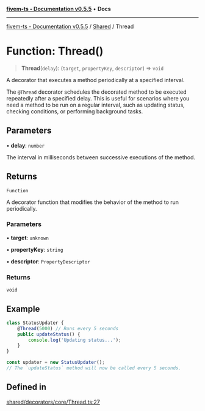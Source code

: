 [**fivem-ts - Documentation v0.5.5**](../../../README.md) • **Docs**

***

[fivem-ts - Documentation v0.5.5](../../../README.md) / [Shared](../README.md) / Thread

# Function: Thread()

> **Thread**(`delay`): (`target`, `propertyKey`, `descriptor`) => `void`

A decorator that executes a method periodically at a specified interval.

The `@Thread` decorator schedules the decorated method to be executed repeatedly after a specified delay.
This is useful for scenarios where you need a method to be run on a regular interval, such as updating
status, checking conditions, or performing background tasks.

## Parameters

• **delay**: `number`

The interval in milliseconds between successive executions of the method.

## Returns

`Function`

A decorator function that modifies the behavior of the method to run periodically.

### Parameters

• **target**: `unknown`

• **propertyKey**: `string`

• **descriptor**: `PropertyDescriptor`

### Returns

`void`

## Example

```ts
class StatusUpdater {
    @Thread(5000) // Runs every 5 seconds
    public updateStatus() {
        console.log('Updating status...');
    }
}

const updater = new StatusUpdater();
// The `updateStatus` method will now be called every 5 seconds.
```

## Defined in

[shared/decorators/core/Thread.ts:27](https://github.com/Purpose-Dev/fivem-ts/blob/main/src/shared/decorators/core/Thread.ts#L27)
